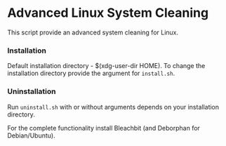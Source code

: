 # Advanced Linux System Cleaning
This script provide an advanced system cleaning for Linux.

### Installation
Default installation directory - $(xdg-user-dir HOME). To change the installation directory provide the argument for `install.sh`.

### Uninstallation
Run `uninstall.sh` with or without arguments depends on your installation directory.

For the complete functionality install Bleachbit (and Deborphan for Debian/Ubuntu).
